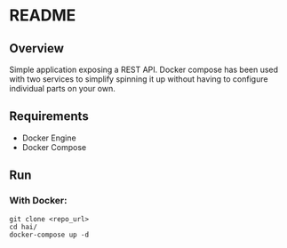 # README

## Overview

Simple application exposing a REST API.
Docker compose has been used with two services to simplify spinning it up without having to configure individual parts on your own.

## Requirements

* Docker Engine
* Docker Compose

## Run

### With Docker:

    git clone <repo_url>
    cd hai/
    docker-compose up -d